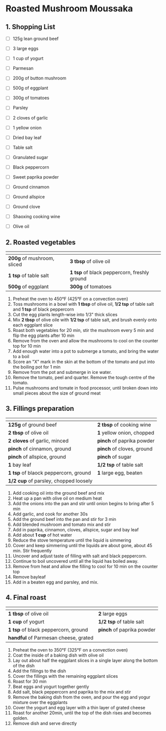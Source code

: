 # Roasted Mushroom Moussaka

## 1. Shopping List
- [ ] 125g lean ground beef
- [ ] 3 large eggs
- [ ] 1 cup of yogurt
- [ ] Parmesan
- [ ] 200g of button mushroom
- [ ] 500g of eggplant
- [ ] 300g of tomatoes
- [ ] Parsley
- [ ] 2 cloves of garlic
- [ ] 1 yellow onion
- [ ] Dried bay leaf
- [ ] Table salt
- [ ] Granulated sugar
- [ ] Black peppercorn
- [ ] Sweet paprika powder
- [ ] Ground cinnamon
- [ ] Ground allspice
- [ ] Ground clove
- [ ] Shaoxing cooking wine
- [ ] Olive oil


## 2. Roasted vegetables
|<!-- -->|<!-- -->|
|---|---|
| **200g** of mushroom, sliced | **3 tbsp** of olive oil |
| **1 tsp** of table salt | **1 tsp** of black peppercorn, freshly ground |
| **500g** of eggplant | **300g** of tomatoes|

1. Preheat the oven to 450°F (425°F on a convection oven)
2. Toss mushrooms in a bowl with **1 tbsp** of olive oil, **1/2 tsp** of table salt and **1 tsp** of black peppercorn
3. Cut the egg plants length-wise into 1/3" thick slices
4. Mix **2 tbsp** of olive oile with **1/2 tsp** of table salt, and brush evenly onto each eggplant slice
5. Roast both vegetables for 20 min, stir the mushroom every 5 min and flip the egg plants after 10 min
6. Remove from the oven and allow the mushrooms to cool on the counter top for 10 min
7. Add enough water into a pot to submerge a tomato, and bring the water to a boil
8. Score an "X" mark in the skin at the bottom of the tomato and put into the boiling pot for 1 min
9. Remove from the pot and submerge in ice water.
10. Remove the tomato, peel and quarter. Remove the tough centre of the tomato.
11. Pulse mushrooms and tomate in food processor, until broken down into small pieces about the size of ground meat

## 3. Fillings preparation
|<!-- -->|<!-- -->|
|---|---|
| **125g** of ground beef | **2 tbsp** of cooking wine |
| **2 tbsp** of olive oil | **1** yellow onion, chopped | 
| **2 cloves** of garlic, minced | **pinch** of paprika powder |
| **pinch** of cinnamon, ground | **pinch** of cloves, ground |
| **pinch** of allspice, ground | **pinch** of sugar |
| **1** bay leaf | **1/2 tsp** of table salt |
| **1 tsp** of blaock peppercorn, ground | **1** large egg, beaten |
| **1/2 cup** of parsley, chopped loosely | |

1. Add cooking oil into the ground beef and mix
2. Heat up a pan with olive oil on medium heat
3. Add the onions into the pan and stir until onion begins to bring after 5 min
4. Add garlic, and cook for another 30s
5. Add the ground beef into the pan and stir for 3 min
6. Add blended mushroom and tomato mix and stir
7. Add in paprika, cinnamon, cloves, allspice, sugar and bay leaf
8. Add about **1 cup** of hot water
9. Reduce the stove temperature until the liquid is simmering
10. Cover and keep simmering until the liquids are about gone, about 45 min. Stir frequently
11. Uncover and adjust taste of filling with salt and black peppercorn.
12. Continue to boil uncovered until all the liquid has boiled away.
13. Remove from heat and allow the filling to cool for 10 min on the counter top
14. Remove bayleaf
15. Add in a beaten egg and parsley, and mix.

## 4. Final roast
|<!-- -->|<!-- -->|
|---|---|
| **1 tbsp** of olive oil | **2** large eggs |
| **1 cup** of yogurt | **1/2 tsp** of table salt | 
| **1 tsp** of black peppercorn, ground | **pinch** of paprika powder |
| **handful** of Parmesan cheese, grated | |

1. Preheat the oven to 350°F (325°F on a convection oven)
2. Coat the inside of a baking dish with olive oil
3. Lay out about half the eggplant slices in a single layer along the bottom of the dish
4. Add the fillings to the dish
5. Cover the fillings with the remaining eggplant slices
6. Roast for 30 min
7. Beat eggs and yogurt together gently
8. Add salt, black peppercorn and paprika to the mix and stir
9. Remove the baking dish from the oven, and pour the egg and yogur mixture over the eggplants
10. Cover the yogurt and egg layer with a thin layer of grated cheese
11. Roast for another 20min, until the top of the dish rises and becomes golden.
12. Remove dish and serve directly